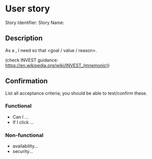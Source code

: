 ﻿
# User story 

Story Identifier: <id>
Story Name: <short name>


## Description 

As a <role>, I need <requirement or feature> so that <goal / value / reason>.

(check INVEST guidance: https://en.wikipedia.org/wiki/INVEST_(mnemonic))


## Confirmation

List all acceptance criteria; you should be able to test/confirm these.

### Functional

- Can I ...
- If I click ...

### Non-functional

- availability...
- security...
